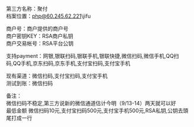 ﻿第三方名称：聚付  
档案位置：php@60.245.62.221\jifu  
  
商户号：商户提供的商户号  
商户密钥KEY：RSA商户私钥  
商户交易帐号：RSA平台公钥  
  
支持payment：网银,银联扫码,银联手机,银联快捷,微信扫码,微信手机,QQ扫码,QQ手机,京东扫码,京东手机,支付宝扫码,支付宝手机  
  
现有渠道：微信扫码,支付宝扫码,支付宝手机  
测试到账：微信扫码   
  
备注：  
微信扫码不稳定,第三方说新的微信通道估计今明（9/13-14）两天就可以好  
最低金额 微信扫码10元,支付宝扫码500元,支付宝手机500元,RSA私钥,公钥去頭尾打成一行 










